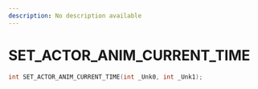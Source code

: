 ```yaml
---
description: No description available 
---
```


# SET_ACTOR_ANIM_CURRENT_TIME

```cpp
int SET_ACTOR_ANIM_CURRENT_TIME(int _Unk0, int _Unk1);
```